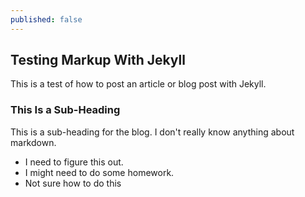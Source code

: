 ```yaml
---
published: false
---
```


## Testing Markup With Jekyll

This is a test of how to post an article or blog post with Jekyll.

### This Is a Sub-Heading

This is a sub-heading for the blog.  I don't really know anything about markdown.

- I need to figure this out.
- I might need to do some homework.
- Not sure how to do this